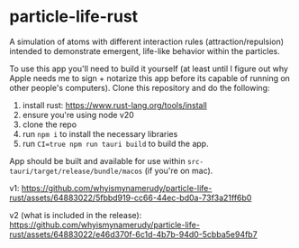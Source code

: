 # particle-life-rust

A simulation of atoms with different interaction rules (attraction/repulsion) intended to demonstrate emergent, life-like behavior within the particles.


To use this app you'll need to build it yourself (at least until I figure out why Apple needs me to sign + notarize this app before its capable of running on other people's computers). Clone this repository and do the following:
1. install rust: https://www.rust-lang.org/tools/install
2. ensure you're using node v20
3. clone the repo
4. run `npm i` to install the necessary libraries
5. run `CI=true npm run tauri build` to build the app.

App should be built and available for use within `src-tauri/target/release/bundle/macos` (if you're on mac).

v1: 
https://github.com/whyismynamerudy/particle-life-rust/assets/64883022/5fbbd919-cc66-44ec-bd0a-73f3a21ff6b0

v2 (what is included in the release):
https://github.com/whyismynamerudy/particle-life-rust/assets/64883022/e46d370f-6c1d-4b7b-94d0-5cbba5e94fb7
